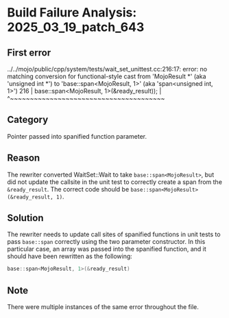 # Build Failure Analysis: 2025_03_19_patch_643

## First error

../../mojo/public/cpp/system/tests/wait_set_unittest.cc:216:17: error: no matching conversion for functional-style cast from 'MojoResult *' (aka 'unsigned int *') to 'base::span<MojoResult, 1>' (aka 'span<unsigned int, 1>')
  216 |                 base::span<MojoResult, 1>(&ready_result));
      |                 ^~~~~~~~~~~~~~~~~~~~~~~~~~~~~~~~~~~~~~~~

## Category
Pointer passed into spanified function parameter.

## Reason
The rewriter converted WaitSet::Wait to take `base::span<MojoResult>`, but did not update the callsite in the unit test to correctly create a span from the `&ready_result`. The correct code should be `base::span<MojoResult>(&ready_result, 1)`.

## Solution
The rewriter needs to update call sites of spanified functions in unit tests to pass `base::span` correctly using the two parameter constructor. In this particular case, an array was passed into the spanified function, and it should have been rewritten as the following:

```c++
base::span<MojoResult, 1>(&ready_result)
```

## Note
There were multiple instances of the same error throughout the file.